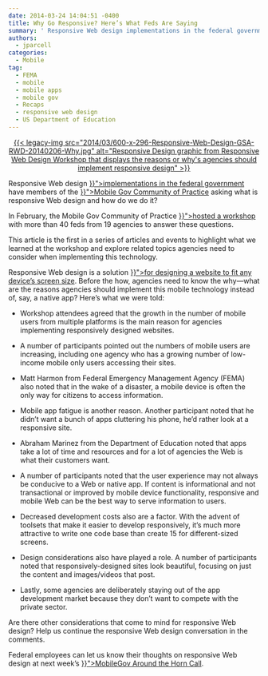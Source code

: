 ```yaml
---
date: 2014-03-24 14:04:51 -0400
title: Why Go Responsive? Here’s What Feds Are Saying
summary: ' Responsive Web design implementations in the federal government have members of the Mobile Gov Community of Practice asking what is responsive Web design and how do we do it? In February, the'
authors:
  - jparcell
categories:
  - Mobile
tag:
  - FEMA
  - mobile
  - mobile apps
  - mobile gov
  - Recaps
  - responsive web design
  - US Department of Education
---
```


<p dir="ltr" style="text-align: center">
  <a href="https://s3.amazonaws.com/sitesusa/wp-content/uploads/sites/212/2014/03/GSA-RWD-20140206-Why.jpg">{{< legacy-img src="2014/03/600-x-296-Responsive-Web-Design-GSA-RWD-20140206-Why.jpg" alt="Responsive Design graphic from Responsive Web Design Workshop that displays the reasons or why's agencies should implement responsive design" >}}</a>
</p>

<p dir="ltr">
  Responsive Web design <a title="Responsive Web Design" href="({{< link "tag/responsive-web-design" >}}">implementations in the federal government</a> have members of the <a title="Mobile" href="({{< link "categories/mobile" >}}">Mobile Gov Community of Practice</a> asking what is responsive Web design and how do we do it?
</p>

<p dir="ltr">
  In February, the Mobile Gov Community of Practice <a title="Responsive Web Design Workshop: Why, How and What’s Next?" href="{{< relref "2014-01-30-responsive-web-design-workshop-why-how-and-whats-next.md" >}}">hosted a workshop</a> with more than 40 feds from 19 agencies to answer these questions.
</p>

<p dir="ltr">
  This article is the first in a series of articles and events to highlight what we learned at the workshop and explore related topics agencies need to consider when implementing this technology.
</p>

<p dir="ltr">
  Responsive Web design is a solution <a title="Responsive Design Overview, Resources and Tools" href="{{< relref "2013-06-11-responsive-design.md" >}}">for designing a website to fit any device&#8217;s screen size</a>. Before the how, agencies need to know the why—what are the reasons agencies should implement this mobile technology instead of, say, a native app? Here’s what we were told:
</p>

  * <p dir="ltr">
      Workshop attendees agreed that the growth in the number of mobile users from multiple platforms is the main reason for agencies implementing responsively designed websites.
    </p>

  * <p dir="ltr">
      A number of participants pointed out the numbers of mobile users are increasing, including one agency who has a growing number of low-income mobile only users accessing their sites.
    </p>

  * <p dir="ltr">
      Matt Harmon from Federal Emergency Management Agency (FEMA) also noted that in the wake of a disaster, a mobile device is often the only way for citizens to access information.
    </p>

  * <p dir="ltr">
      Mobile app fatigue is another reason. Another participant noted that he didn&#8217;t want a bunch of apps cluttering his phone, he&#8217;d rather look at a responsive site.
    </p>

  * <p dir="ltr">
      Abraham Marinez from the Department of Education noted that apps take a lot of time and resources and for a lot of agencies the Web is what their customers want.
    </p>

  * <p dir="ltr">
      A number of participants noted that the user experience may not always be conducive to a Web or native app. If content is informational and not transactional or improved by mobile device functionality, responsive and mobile Web can be the best way to serve information to users.
    </p>

  * <p dir="ltr">
      Decreased development costs also are a factor. With the advent of toolsets that make it easier to develop responsively, it&#8217;s much more attractive to write one code base than create 15 for different-sized screens.
    </p>

  * <p dir="ltr">
      Design considerations also have played a role. A number of participants noted that responsively-designed sites look beautiful, focusing on just the content and images/videos that post.
    </p>

  * <p dir="ltr">
      Lastly, some agencies are deliberately staying out of the app development market because they don&#8217;t want to compete with the private sector.
    </p>

<p dir="ltr">
  Are there other considerations that come to mind for responsive Web design? Help us continue the responsive Web design conversation in the comments.
</p>

<p dir="ltr">
  Federal employees can let us know their thoughts on responsive Web design at next week’s <a href="{{< tmp "events/april-mobile-around-the-horn-call.md" >}}">MobileGov Around the Horn Call</a>.
</p>